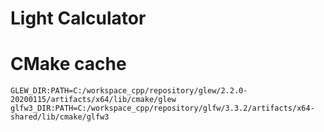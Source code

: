 # Light Calculator

# CMake cache
    GLEW_DIR:PATH=C:/workspace_cpp/repository/glew/2.2.0-20200115/artifacts/x64/lib/cmake/glew
    glfw3_DIR:PATH=C:/workspace_cpp/repository/glfw/3.3.2/artifacts/x64-shared/lib/cmake/glfw3

